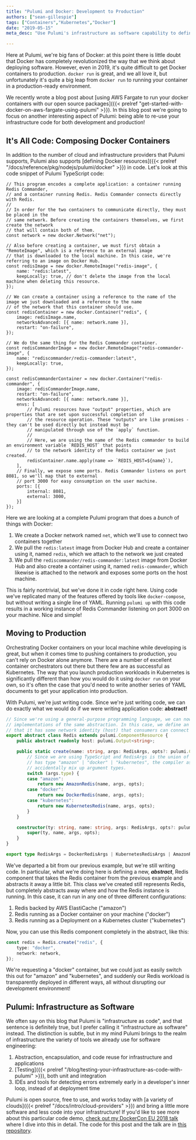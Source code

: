 ```yaml
---
title: "Pulumi and Docker: Development to Production"
authors: ["sean-gillespie"]
tags: ["Containers","Kubernetes","Docker"]
date: "2019-05-15"
meta_desc: "Use Pulumi's infrastructure as software capability to define your Docker resources without running YAML or Docker Compose."

---
```


Here at Pulumi, we're big fans of Docker: at this point there is little
doubt that Docker has completely revolutionized the way that we think
about deploying software. However, even in 2019, it's quite difficult to
get Docker containers to production. `docker run` is great, and we all
love it, but unfortunately it's quite a big leap from `docker run` to
running your container in a production-ready environment.

We recently wrote a blog post about
[using AWS Fargate to run your docker containers with our open source packages]({{< prelref "get-started-with-docker-on-aws-fargate-using-pulumi" >}}).
In this blog post we're going to focus on another interesting aspect of
Pulumi: being able to re-use your infrastructure code for both
development and production!
<!--more-->

## It's All Code: Composing Docker Containers

In addition to the number of cloud and infrastructure providers that
Pulumi supports, Pulumi also supports
[defining Docker resources]({{< prelref "/docs/reference/pkg/nodejs/pulumi/docker" >}})
in code. Let's look at this code snippet of Pulumi TypeScript code:

    // This program encodes a complete application: a container running Redis Commander,
    // and a container running Redis. Redis Commander connects directly with Redis.
    //
    // In order for the two containers to communicate directly, they must be placed in the
    // same network. Before creating the containers themselves, we first create the network
    // that will contain both of them.
    const network = new docker.Network("net");

    // Also before creating a container, we must first obtain a "RemoteImage", which is a reference to an external image
    // that is downloaded to the local machine. In this case, we're referring to an image on Docker Hub.
    const redisImage = new docker.RemoteImage("redis-image", {
        name: "redis:latest",
        keepLocally: true, // don't delete the image from the local machine when deleting this resource.
    });

    // We can create a container using a reference to the name of the image we just downloaded and a reference to the name
    // of the network that this container should use.
    const redisContainer = new docker.Container("redis", {
        image: redisImage.name,
        networksAdvanced: [{ name: network.name }],
        restart: "on-failure",
    });

    // We do the same thing for the Redis Commander container.
    const redisCommanderImage = new docker.RemoteImage("redis-commander-image", {
        name: "rediscommander/redis-commander:latest",
        keepLocally: true,
    });

    const redisCommanderContainer = new docker.Container("redis-commander", {
        image: redisCommanderImage.name,
        restart: "on-failure",
        networksAdvanced: [{ name: network.name }],
        envs: [
            // Pulumi resources have "output" properties, which are properties that are set upon successful completion of
            // the resource operation. These "outputs" are like promises - they can't be used directly but instead must be
            // manipulated through use of the `apply` function.
            //
            // Here, we are using the name of the Redis commander to build an environment variable `REDIS_HOST` that points
            // to the network identity of the Redis container we just created.
            redisContainer.name.apply(name => `REDIS_HOST=${name}`),
        ],
        // Finally, we expose some ports. Redis Commander listens on port 8081, so we'll map that to external
        // port 3000 for easy consumption on the user machine.
        ports: [{
            internal: 8081,
            external: 3000,
        }]
    });

Here we are looking at a complete Pulumi program that does a *bunch* of
things with Docker:

1. We create a Docker network named `net`, which we'll use to connect
   two containers together
2. We pull the `redis:latest` image from Docker Hub and create a
   container using it, named `redis`, which we attach to the network we
   just created
3. We pull the `rediscommander/redis-commander:latest` image from
   Docker Hub and also create a container using it, named
   `redis-commander`, which likewise is attached to the network and
   exposes some ports on the host machine.

This is fairly nontrivial, but we've done it in code right here. Using
code we've replicated many of the features offered by tools like
`docker-compose`, but without writing a single line of YAML. Running
`pulumi up` with this code results in a working instance of Redis
Commander listening on port 3000 on your machine. Nice and simple!

## Moving to Production

Orchestrating Docker containers on your local machine while developing
is great, but when it comes time to pushing containers to production,
you can't rely on Docker alone anymore. There are a number of excellent
container orchestrators out there but there few are as successful as
Kubernetes. The way that you launch production workloads in Kubernetes
is significantly different than how you would do it using `docker run`
on your own, so it's often the case that you'd need to write another
series of YAML documents to get your application into production.

With Pulumi, we're just writing code. Since we're just writing code, we
can do exactly what we would do if we were writing application code:
**abstract!**

```typescript
// Since we're using a general-purpose programming language, we can now use that language to provide multiple
// implementations of the same abstraction. In this case, we define an abstract "Redis" component whose only property is
// that it has some network identity (host) that consumers can connect to and talk to a Redis connection.
export abstract class Redis extends pulumi.ComponentResource {
    public abstract readonly host: pulumi.Output<string>;

    public static create(name: string, args: RedisArgs, opts?: pulumi.ComponentResourceOptions): Redis {
        // Since we are using TypeScript and RedisArgs is the union of argument types for each resource. Since args.type
        // has type "amazon" | "docker" | "kubernetes", the compiler assists us in making sure that we don't
        // accidentally mix up argument types.
        switch (args.type) {
        case "amazon":
            return new AmazonRedis(name, args, opts);
        case "docker":
            return new DockerRedis(name, args, opts);
        case "kubernetes":
            return new KubernetesRedis(name, args, opts);
        }
    }

    constructor(ty: string, name: string, args: RedisArgs, opts?: pulumi.ComponentResourceOptions) {
        super(ty, name, args, opts);
    }
}

export type RedisArgs = DockerRedisArgs | KubernetesRedisArgs | AmazonRedisArgs;
```

We've departed a bit from our previous example, but we're still writing
code. In particular, what we're doing here is defining a new,
***abstract***, Redis component that takes the Redis container from the
previous example and abstracts it away a little bit. This class we've
created still represents Redis, but completely abstracts away where and
how the Redis instance is running. In this case, it can run in any one
of three different configurations:

1. Redis backed by AWS ElastiCache ("amazon")
2. Redis running as a Docker container on your machine ("docker")
3. Redis running as a Deployment on a Kubernetes cluster ("kubernetes")

Now, you can use this Redis component completely in the abstract, like
this:

```typescript
const redis = Redis.create("redis", {
    type: "docker",
    network: network,
});
```

We're requesting a "docker" container, but we could just as easily
switch this out for "amazon" and "kubernetes", and suddenly our Redis
workload is transparently deployed in different ways, all without
disrupting our development environment!

## Pulumi: Infrastructure as Software

We often say on this blog that Pulumi is "infrastructure as code", and
that sentence is definitely true, but I prefer calling it
"infrastructure as software" instead. The distinction is subtle, but in
my mind Pulumi brings to the realm of infrastructure the variety of
tools we already use for software engineering:

1. Abstraction, encapsulation, and code reuse for infrastructure and
   applications
2. [Testing]({{< prelref "/blog/testing-your-infrastructure-as-code-with-pulumi" >}}),
   both unit and integration
3. IDEs and tools for detecting errors extremely early in a developer's
   inner loop, instead of at deployment time

Pulumi is open source, free to use, and works today with
[a variety of clouds]({{< prelref "/docs/intro/cloud-providers" >}}) and bring a little more
software and less code into your infrastructure! If you'd like to see
more about this particular code demo,
[check out my DockerCon EU 2018 talk](https://www.youtube.com/watch?v=EbsE4p3uCu0)
where I dive into this in detail. The code for this post and the talk are in
[this repository](https://github.com/swgillespie/dockercon18).
